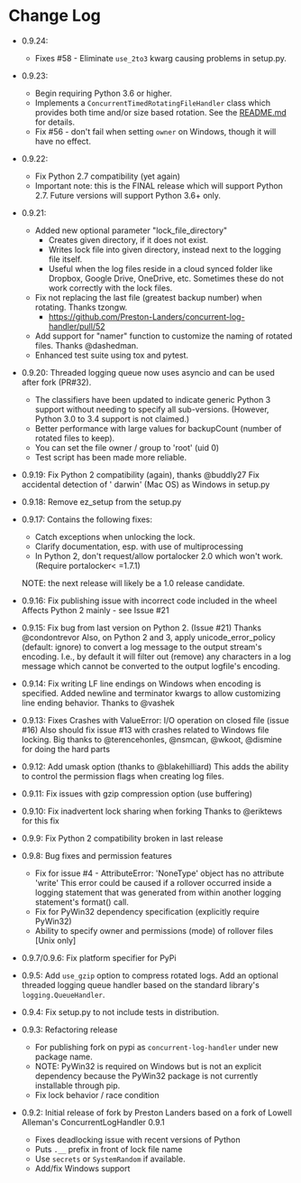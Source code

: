 # Change Log

- 0.9.24:
  - Fixes #58 - Eliminate `use_2to3` kwarg causing problems in setup.py.

- 0.9.23:
  - Begin requiring Python 3.6 or higher.
  - Implements a `ConcurrentTimedRotatingFileHandler` class which provides both time and/or size
    based rotation. See the [README.md](./README.md#time-based-rotation-settings) for details.
  - Fix #56 - don't fail when setting `owner` on Windows, though it will have no effect.

- 0.9.22:
  - Fix Python 2.7 compatibility (yet again)
  - Important note: this is the FINAL release which will support Python 2.7.
    Future versions will support Python 3.6+ only.

- 0.9.21:
  - Added new optional parameter "lock_file_directory"
    - Creates given directory, if it does not exist.
    - Writes lock file into given directory, instead next to the logging file itself.
    - Useful when the log files reside in a cloud synced folder like Dropbox, Google Drive,
        OneDrive, etc. Sometimes these do not work correctly with the lock files.
  - Fix not replacing the last file (greatest backup number) when rotating. Thanks tzongw.
    - <https://github.com/Preston-Landers/concurrent-log-handler/pull/52>
  - Add support for "namer" function to customize the naming of rotated files. Thanks @dashedman.
  - Enhanced test suite using tox and pytest.

- 0.9.20: Threaded logging queue now uses asyncio and can be used after fork (PR#32).
  - The classifiers have been updated to indicate generic Python 3 support without needing to
      specify all sub-versions. (However, Python 3.0 to 3.4 support is not claimed.)
  - Better performance with large values for backupCount (number of rotated files to keep).
  - You can set the file owner / group to 'root' (uid 0)
  - Test script has been made more reliable.

- 0.9.19: Fix Python 2 compatibility (again), thanks @buddly27 Fix accidental detection of '
  darwin' (Mac OS) as Windows in setup.py

- 0.9.18: Remove ez_setup from the setup.py

- 0.9.17: Contains the following fixes:
  - Catch exceptions when unlocking the lock.
  - Clarify documentation, esp. with use of multiprocessing
  - In Python 2, don't request/allow portalocker 2.0 which won't work.  (Require portalocker<
      =1.7.1)

  NOTE: the next release will likely be a 1.0 release candidate.

- 0.9.16: Fix publishing issue with incorrect code included in the wheel Affects Python 2 mainly -
  see Issue #21

- 0.9.15: Fix bug from last version on Python 2. (Issue #21) Thanks @condontrevor Also, on Python 2
  and 3, apply unicode_error_policy (default: ignore) to convert a log message to the output
  stream's encoding. I.e., by default it will filter out (remove) any characters in a log message
  which cannot be converted to the output logfile's encoding.

- 0.9.14: Fix writing LF line endings on Windows when encoding is specified. Added newline and
  terminator kwargs to allow customizing line ending behavior. Thanks to @vashek

- 0.9.13: Fixes Crashes with ValueError: I/O operation on closed file (issue #16)
  Also should fix issue #13 with crashes related to Windows file locking. Big thanks to
  @terencehonles, @nsmcan, @wkoot, @dismine for doing the hard parts

- 0.9.12: Add umask option (thanks to @blakehilliard)
  This adds the ability to control the permission flags when creating log files.

- 0.9.11: Fix issues with gzip compression option (use buffering)

- 0.9.10: Fix inadvertent lock sharing when forking Thanks to @eriktews for this fix

- 0.9.9: Fix Python 2 compatibility broken in last release

- 0.9.8: Bug fixes and permission features
  - Fix for issue #4 - AttributeError: 'NoneType' object has no attribute 'write' This error could
      be caused if a rollover occurred inside a logging statement that was generated from within
      another logging statement's format() call.
  - Fix for PyWin32 dependency specification (explicitly require PyWin32)
  - Ability to specify owner and permissions (mode) of rollover files [Unix only]

- 0.9.7/0.9.6: Fix platform specifier for PyPi

- 0.9.5: Add `use_gzip` option to compress rotated logs. Add an optional threaded logging queue
  handler based on the standard library's `logging.QueueHandler`.

- 0.9.4: Fix setup.py to not include tests in distribution.

- 0.9.3: Refactoring release
  - For publishing fork on pypi as `concurrent-log-handler` under new package name.
  - NOTE: PyWin32 is required on Windows but is not an explicit dependency because the PyWin32
      package is not currently installable through pip.
  - Fix lock behavior / race condition

- 0.9.2: Initial release of fork by Preston Landers based on a fork of Lowell Alleman's
  ConcurrentLogHandler 0.9.1
  - Fixes deadlocking issue with recent versions of Python
  - Puts `.__` prefix in front of lock file name
  - Use `secrets` or `SystemRandom` if available.
  - Add/fix Windows support
